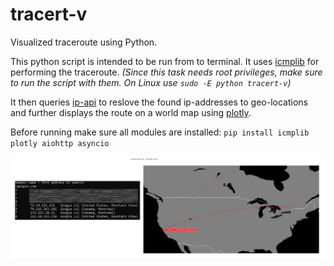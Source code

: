 # tracert-v
Visualized traceroute using Python. 

This python script is intended to be run from to terminal. It uses [icmplib](https://github.com/ValentinBELYN/icmplib) for performing the traceroute.
_(Since this task needs root privileges, make sure to run the script with them. On Linux use `sudo -E python tracert-v`)_

It then queries [ip-api](https://ip-api.com) to reslove the found ip-addresses to geo-locations and further displays the route on a world map using [plotly](https://github.com/plotly/plotly.py).

Before running make sure all modules are installed: `pip install icmplib plotly aiohttp asyncio`

![Example Image](./example.png)
